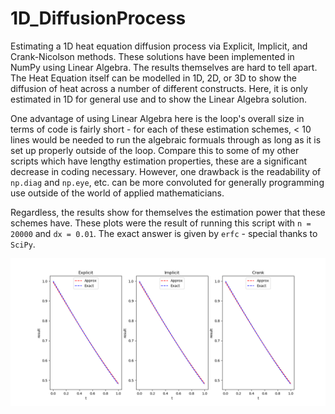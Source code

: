 # 1D_DiffusionProcess

Estimating a 1D heat equation diffusion process via Explicit, Implicit, and Crank-Nicolson methods.  These 
solutions have been implemented in NumPy using Linear Algebra.  The results themselves are hard to tell apart. 
The Heat Equation itself can be modelled in 1D, 2D, or 3D to show the diffusion of heat across a number of different 
constructs.  Here, it is only estimated in 1D for general use and to show the Linear Algebra solution.

One advantage of using Linear Algebra here is the loop's overall size in terms of code is fairly short - for each of these
estimation schemes, < 10 lines would be needed to run the algebraic formuals through as long as it is set up properly 
outside of the loop.  Compare this to some of my other scripts which have lengthy estimation properties, these are a 
significant decrease in coding necessary.  However, one drawback is the readability of `np.diag` and `np.eye`, etc. can 
be more convoluted for generally programming use outside of the world of applied mathematicians.

Regardless, the results show for themselves the estimation power that these schemes have.  These plots were the result of 
running this script with `n = 20000` and `dx = 0.01`.  The exact answer is given by `erfc` - special thanks to `SciPy`.

![result](./plots.png)
